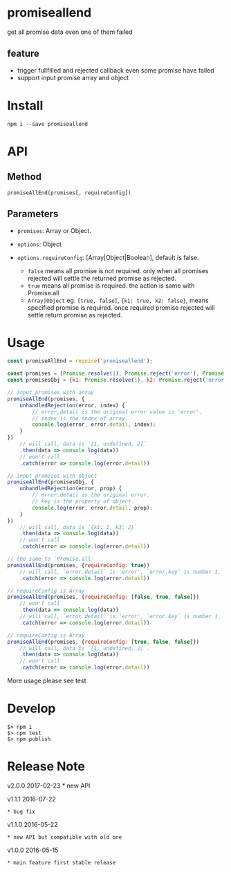 # promiseallend

get all promise data even one of them failed

## feature

- trigger fullfilled and rejected callback even some promise have failed
- support input promise array and object

# Install

    npm i --save promiseallend

# API

## Method

`promiseAllEnd(promises[, requireConfig])`

## Parameters

- `promises`: Array or Object.

- `options`: Object

- `options.requireConfig`: [Array|Object|Boolean], default is false.
    - `false` means all promise is not required. only when all promises rejected will settle the returned promise as rejected.
    - `true` means all promise is required. the action is same with Promise.all
    - `Array|Object` eg. `[true, false]`, `{k1: true, k2: false}`, means specified promise is required. once required promise rejected will settle return promise as rejected.

# Usage

```javascript
const promiseAllEnd = require('promiseallend');

const promises = [Promise.resolve(1), Promise.reject('error'), Promise.resolve(2)];
const promisesObj = {k1: Promise.resolve(1), k2: Promise.reject('error'), k3: Promise.resolve(2)};

// input promises with array
promiseAllEnd(promises, {
    unhandledRejection(error, index) {
        // error.detail is the original error value is 'error'.
        // index is the index of array.
        console.log(error, error.detail, index);
    }
})
    // will call, data is `[1, undefined, 2]`
    .then(data => console.log(data))
    // won't call
    .catch(error => console.log(error.detail))

// input promises with object
promiseAllEnd(promisesObj, {
    unhandledRejection(error, prop) {
        // error.detail is the original error.
        // key is the property of object.
        console.log(error, error.detail, prop);
    }
})
    // will call, data is `{k1: 1, k3: 2}`
    .then(data => console.log(data))
    // won't call
    .catch(error => console.log(error.detail))

// the same to `Promise.all`
promiseAllEnd(promises, {requireConfig: true})
    // will call, `error.detail` is 'error', `error.key` is number 1.
    .catch(error => console.log(error.detail))

// requireConfig is Array
promiseAllEnd(promises, {requireConfig: [false, true, false]})
    // won't call
    .then(data => console.log(data))
    // will call, `error.detail` is 'error', `error.key` is number 1.
    .catch(error => console.log(error.detail))

// requireConfig is Array
promiseAllEnd(promises, {requireConfig: [true, false, false]})
    // will call, data is `[1, undefined, 2]`.
    .then(data => console.log(data))
    // won't call
    .catch(error => console.log(error.detail))
```

More usage please see test

# Develop

    $> npm i
    $> npm test
    $> npm publish

# Release Note

v2.0.0 2017-02-23
    * new API


v1.1.1 2016-07-22

    * bug fix

v1.1.0 2016-05-22

    * new API but compatible with old one

v1.0.0 2016-05-15

    * main feature first stable release
